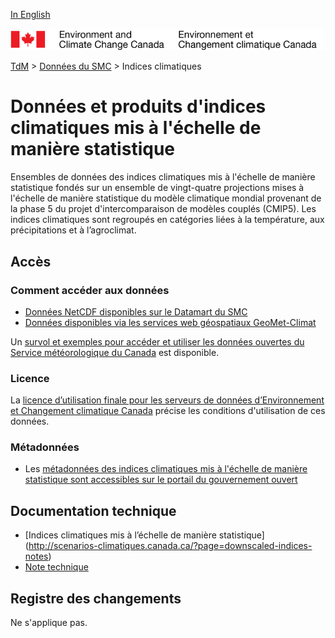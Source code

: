 [In English](readme_climateindices_en.md)

![ECCC logo](../../img_eccc-logo.png)

[TdM](../../readme_fr.md) > [Données du SMC](../readme_fr.md) > Indices climatiques

# Données et produits d'indices climatiques mis à l'échelle de manière statistique

Ensembles de données des indices climatiques mis à l'échelle de manière statistique fondés sur un ensemble de vingt-quatre projections mises à l'échelle de manière statistique du modèle climatique mondial provenant de la phase 5 du projet d'intercomparaison de modèles couplés (CMIP5). Les indices climatiques sont regroupés en catégories liées à la température, aux précipitations et à l’agroclimat. 

## Accès

### Comment accéder aux données

* [Données NetCDF disponibles sur le Datamart du SMC](readme_climateindices-datamart_fr.md)
* [Données disponibles via les services web géospatiaux GeoMet-Climat](../../msc-geomet/readme_en.md)

Un [survol et exemples pour accéder et utiliser les données ouvertes du Service météorologique du Canada](../../usage/readme_fr.md) est disponible.

### Licence

La [licence d’utilisation finale pour les serveurs de données d’Environnement et Changement climatique Canada](../../licence/readme_fr.md) précise les conditions d'utilisation de ces données.

### Métadonnées

* Les [métadonnées des indices climatiques mis à l'échelle de manière statistique sont accessibles sur le portail du gouvernement ouvert](https://ouvert.canada.ca/data/fr/dataset/0a896af8-f2be-4cf5-a745-2e1792db04a1)

## Documentation technique

* [Indices climatiques mis à l’échelle de manière statistique] (http://scenarios-climatiques.canada.ca/?page=downscaled-indices-notes)
* [Note technique](https://collaboration.cmc.ec.gc.ca/cmc/cmos/public_doc/msc-data/climate_indices/INDICES_Technical_Documentation_fr.pdf)

## Registre des changements 

Ne s'applique pas.
